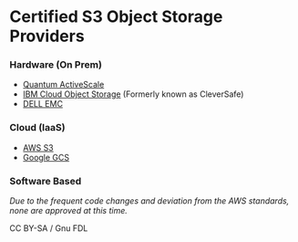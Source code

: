 
# Certified S3 Object Storage Providers

### Hardware (On Prem)


* [Quantum ActiveScale](https://www.quantum.com/en/products/object-storage)
* [IBM Cloud Object Storage](https://www.ibm.com/cloud/object-storage) (Formerly known as CleverSafe)
* [DELL EMC](https://www.delltechnologies.com/sk-sk/storage/ecs/index.htm)


### Cloud (IaaS)


* [AWS S3](https://aws.amazon.com/pm/serv-s3)
* [Google GCS](https://cloud.google.com/storage)


### Software Based


*Due to the frequent code changes and deviation from the AWS standards, none are approved at this time.*


CC BY-SA / Gnu FDL

